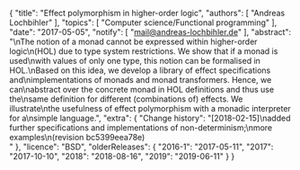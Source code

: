 {
    "title": "Effect polymorphism in higher-order logic",
    "authors": [
        "Andreas Lochbihler"
    ],
    "topics": [
        "Computer science/Functional programming"
    ],
    "date": "2017-05-05",
    "notify": [
        "mail@andreas-lochbihler.de"
    ],
    "abstract": "\nThe notion of a monad cannot be expressed within higher-order logic\n(HOL) due to type system restrictions. We show that if a monad is used\nwith values of only one type, this notion can be formalised in HOL.\nBased on this idea, we develop a library of effect specifications and\nimplementations of monads and monad transformers. Hence, we can\nabstract over the concrete monad in HOL definitions and thus use the\nsame definition for different (combinations of) effects. We illustrate\nthe usefulness of effect polymorphism with a monadic interpreter for a\nsimple language.",
    "extra": {
        "Change history": "[2018-02-15]\nadded further specifications and implementations of non-determinism;\nmore examples\n(revision bc5399eea78e)<br>"
    },
    "licence": "BSD",
    "olderReleases": {
        "2016-1": "2017-05-11",
        "2017": "2017-10-10",
        "2018": "2018-08-16",
        "2019": "2019-06-11"
    }
}